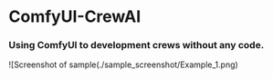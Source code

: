 # ComfyUI-CrewAI

### Using ComfyUI to development crews without any code.

![Screenshot of sample(./sample_screenshot/Example_1.png)